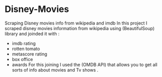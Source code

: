 # Disney-Movies
Scraping Disney movies info from wikipedia and imdb 
In this project I scraped disney movies information from wikipedia using
(BeautifulSoup) library and joinded it with :
- imdb rating 
- rotten tomato
- metascore rating
- box office 
- awards
For this joining I used the (OMDB API) that allows you to get all sorts of info about movies and Tv shows .

